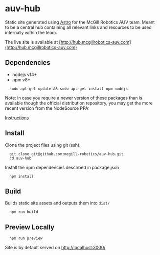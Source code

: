 # auv-hub
Static site generated using [Astro](https://astro.build/) for the McGill Robotics AUV team. 
Meant to be a central hub containing all relevant links and resources to be used internally 
within the team.

The live site is available at [http://hub.mcgillrobotics-auv.com](http://hub.mcgillrobotics-auv.com)

## Dependencies

- nodejs v14+
- npm v8+

```  
  sudo apt-get update && sudo apt-get install npm nodejs
```

Note: in case you require a newer version of these packages than is available though the 
official distribution repository, you may get the more recent version from the NodeSource PPA: 

[Instructions](https://www.digitalocean.com/community/tutorials/how-to-install-node-js-on-ubuntu-20-04#option-2-installing-node-js-with-apt-using-a-nodesource-ppa)



## Install

Clone the project files using git (ssh):

```
  git clone git@github.com:mcgill-robotics/auv-hub.git
  cd auv-hub
````
  
Install the npm dependencies described in package.json

```  
  npm install
```

## Build 

Builds static site assets and outputs them into `dist/`

```  
  npm run build
```

## Preview Locally

```
  npm run preview
```
  
Site is by default served on [http://localhost:3000/](http://localhost:3000/)
